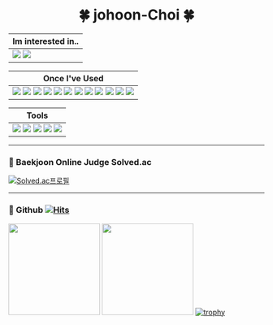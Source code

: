 <div align="center"><h1>🍀 johoon-Choi 🍀</h1></div>

|Im interested in..|
|-----|
|<img src = "https://img.shields.io/badge/C++-00599C?style=flat-square&logo=C++&logoColor=white"/></a> <img src = "https://img.shields.io/badge/MySQL-4479A1?style=flat-square&logo=MySQL&logoColor=white"/></a>|


|Once I've Used|
|-----|
|<img src = "https://img.shields.io/badge/C++-00599C?style=flat-square&logo=C++&logoColor=white"/></a> <img src = "https://img.shields.io/badge/C-A8B9CC?style=flat-square&logo=C&logoColor=white"/></a> <img src = "https://img.shields.io/badge/JAVA-007396?style=flat-square&logo=JAVA&logoColor=white"/></a> <img src = "https://img.shields.io/badge/Python-3766AB?style=flat-square&logo=Python&logoColor=white"/></a> <img src = "https://img.shields.io/badge/Javascript-F7DF1E?style=flat-square&logo=JavaScript&logoColor=white"/></a> <img src = "https://img.shields.io/badge/MySQL-4479A1?style=flat-square&logo=MySQL&logoColor=white"/></a> <img src = "https://img.shields.io/badge/PostgreSQL-4169E1?style=flat-square&logo=PostgreSQL&logoColor=white"/></a> <img src = "https://img.shields.io/badge/Django-092E20?style=flat-square&logo=Django&logoColor=white"/></a> <img src = "https://img.shields.io/badge/Android-3DDC84?style=flat-square&logo=Android&logoColor=white"/></a> <img src = "https://img.shields.io/badge/HTML-E34F26?style=flat-square&logo=HTML5&logoColor=white"/></a> <img src = "https://img.shields.io/badge/PHP-777BB4?style=flat-square&logo=PHP&logoColor=white"/></a> <img src = "https://img.shields.io/badge/Markdown-000000?style=flat-square&logo=Markdown&logoColor=white"/></a>|


|Tools|
|-----|
|<img src = "https://img.shields.io/badge/VisualStudio-5C2D91?style=flat-square&logo=Visual Studio&logoColor=white"/></a> <img src = "https://img.shields.io/badge/VSCode-007ACC?style=flat-square&logo=Visual Studio Code&logoColor=white"/></a> <img src = "https://img.shields.io/badge/PyCharm-000000?style=flat-square&logo=PyCharm&logoColor=white"/></a> <img src = "https://img.shields.io/badge/Eclipse-2C2255?style=flat-square&logo=Eclipse IDE&logoColor=white"/></a> <img src = "https://img.shields.io/badge/AndroidStudio-3DDC84?style=flat-square&logo=Android Studio&logoColor=white"/></a>|

---

### 📌 Baekjoon Online Judge Solved.ac
[![Solved.ac프로필](http://mazassumnida.wtf/api/v2/generate_badge?boj=johoon4687)](https://solved.ac/johoon4687)

---

### 📌 Github   [![Hits](https://hits.seeyoufarm.com/api/count/incr/badge.svg?url=https%3A%2F%2Fgithub.com%2Fjohoon-Choi&count_bg=%238CD0D3&title_bg=%23555555&icon=&icon_color=%23E7E7E7&title=hits&edge_flat=false)](https://hits.seeyoufarm.com)
<img height="180em" src="https://github-readme-stats.vercel.app/api?username=johoon-Choi&count_private=true&show_icons=true&theme=react"> <img height="180em" src="https://github-readme-stats.vercel.app/api/top-langs?username=johoon-Choi&show_icons=true&locale=en&layout=compact&theme=react">
[![trophy](https://github-profile-trophy.vercel.app/?username=johoon-Choi&theme=onedark&column=7)](https://github.com/ryo-ma/github-profile-trophy)

<!---
johoon-Choi/johoon-Choi is a ✨ special ✨ repository because its `README.md` (this file) appears on your GitHub profile.
You can click the Preview link to take a look at your changes. 

가운데 정렬 : <div align="center">### 📌 OS</div>
![Anurag's GitHub stats](https://github-readme-stats.vercel.app/api?username=johoon-Choi&theme=react&show_icons=true&card_width=10px) [![Top Langs](https://github-readme-stats.vercel.app/api/top-langs/?username=johoon-Choi&layout=compact&theme=react&langs_count=6)](https://github.com/anuraghazra/github-readme-stats)
--->
